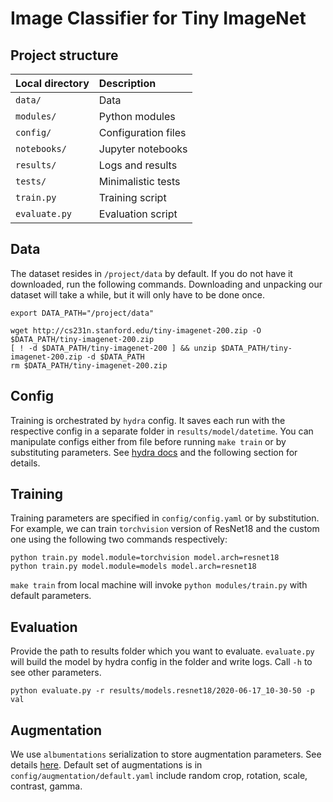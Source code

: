# Image Classifier for Tiny ImageNet

## Project structure
| Local directory | Description | 
|:--------------- |:----------- |
| `data/` | Data | 
| `modules/` | Python modules | 
| `config/` | Configuration files | 
| `notebooks/` | Jupyter notebooks |
| `results/` | Logs and results | 
| `tests/` | Minimalistic tests |  
| `train.py` | Training script |
| `evaluate.py` | Evaluation script |

## Data
The dataset resides in `/project/data` by default. If you do not have it downloaded, run the following commands.
Downloading and unpacking our dataset will take a while, but it will only have to be done once.
```
export DATA_PATH="/project/data"

wget http://cs231n.stanford.edu/tiny-imagenet-200.zip -O $DATA_PATH/tiny-imagenet-200.zip
[ ! -d $DATA_PATH/tiny-imagenet-200 ] && unzip $DATA_PATH/tiny-imagenet-200.zip -d $DATA_PATH
rm $DATA_PATH/tiny-imagenet-200.zip
```

## Config
Training is orchestrated by `hydra` config. It saves each run with the respective config
in a separate folder in `results/model/datetime`. You can manipulate configs either from file before running `make train`
or by substituting parameters. See [hydra docs](hydra.cc) and the following section for details. 

## Training
Training parameters are specified in `config/config.yaml` or by substitution. For example, we can train 
`torchvision` version of ResNet18 and the custom one using the following two commands respectively:
```
python train.py model.module=torchvision model.arch=resnet18
python train.py model.module=models model.arch=resnet18
``` 
`make train` from local machine will invoke `python modules/train.py` with default parameters.

## Evaluation
Provide the path to results folder which you want to evaluate. 
`evaluate.py` will build the model by hydra config in the folder and write logs. Call `-h` to see other parameters.
```
python evaluate.py -r results/models.resnet18/2020-06-17_10-30-50 -p val 
```

## Augmentation
We use `albumentations` serialization to store augmentation parameters. See details [here](https://github.com/albumentations-team/albumentations_examples/blob/master/notebooks/serialization.ipynb).
Default set of augmentations is in `config/augmentation/default.yaml` include random crop, rotation, scale, contrast, gamma. 